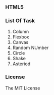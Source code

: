 ### HTML5 


### List Of Task

1. Column
2. Flexbox
3. Canvas
4. Random NUmber
5. Circle
6. Shake
7. Asteriod


### License

The MIT License